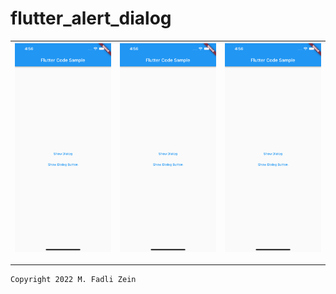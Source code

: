 # flutter_alert_dialog

| <img src="/preview/preview1.png" width="300"/> | <img src="/preview/preview1.png" width="300"/> | <img src="/preview/preview1.png" width="300"/> |
|--|--|--|

---

```
Copyright 2022 M. Fadli Zein
```